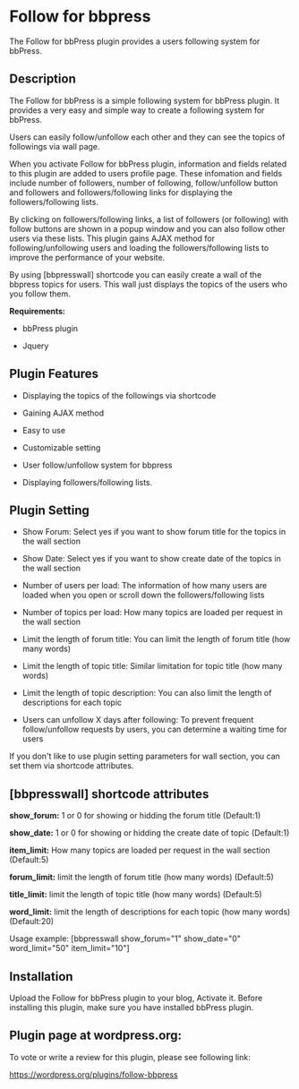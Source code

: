 # Follow for bbpress
The Follow for bbPress plugin provides a users following system for bbPress.    
              
              
## Description                    

The Follow for bbPress is a simple following system for bbPress plugin. It provides a very easy and simple way to create a following system for bbPress.                         
                         
Users can easily follow/unfollow each other and they can see the topics of followings via wall page.                    

When you activate Follow for bbPress plugin, information and fields related to this plugin are added to users profile page. These infomation and fields include number of followers, number of following, follow/unfollow button and followers and followers/following links for displaying the followers/following lists.                                

By clicking on followers/following links, a list of followers (or following) with follow buttons are shown in a popup window and you can also follow other users via these lists. This plugin gains AJAX method for following/unfollowing users and loading the followers/following lists to improve the performance of your website.                          

By using [bbpresswall] shortcode you can easily create a wall of the bbpress topics for users. This wall just displays the topics of the users who you follow them.                                  

**Requirements:**

* bbPress plugin

* Jquery


## Plugin Features 

   * Displaying the topics of the followings via shortcode

   * Gaining AJAX method

   * Easy to use

   * Customizable setting

   * User follow/unfollow system for bbpress

   * Displaying followers/following lists.


## Plugin Setting 

 * Show Forum: Select yes if you want to show forum title for the topics in the wall section

 * Show Date: Select yes if you want to show create date of the topics in the wall section

 * Number of users per load: The information of how many users are loaded when you open or scroll down the followers/following lists

 * Number of topics per load: How many topics are loaded per request in the wall section

 * Limit the length of forum title: You can limit the length of forum title (how many words)

 * Limit the length of topic title: Similar limitation for topic title (how many words)

 * Limit the length of topic description: You can also limit the length of descriptions for each topic

 * Users can unfollow X days after following: To prevent frequent follow/unfollow requests by users, you can determine a waiting time for users                                          

 If you don't like to use plugin setting parameters for wall section, you can set them via shortcode attributes.            

## [bbpresswall] shortcode attributes 

 **show_forum:** 1 or 0 for showing or hidding the forum title (Default:1)                

 **show_date:** 1 or 0 for showing or hidding the create date of topic (Default:1)                     

 **item_limit:** How many topics are loaded per request in the wall section (Default:5)               

 **forum_limit:** limit the length of forum title (how many words) (Default:5)                   

 **title_limit:** limit the length of topic title (how many words) (Default:5)                      

 **word_limit:** limit the length of descriptions for each topic (how many words) (Default:20)                    

 Usage example:   [bbpresswall show_forum="1" show_date="0" word_limit="50" item_limit="10"]                    

                       
## Installation 

Upload the Follow for bbPress plugin to your blog, Activate it. Before installing this plugin, make sure you have installed bbPress plugin.             

## Plugin page at wordpress.org:                       

To vote or write a review for this plugin, please see following link:   
                 
https://wordpress.org/plugins/follow-bbpress
